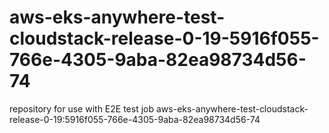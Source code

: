 # aws-eks-anywhere-test-cloudstack-release-0-19-5916f055-766e-4305-9aba-82ea98734d56-74
repository for use with E2E test job aws-eks-anywhere-test-cloudstack-release-0-19:5916f055-766e-4305-9aba-82ea98734d56-74
